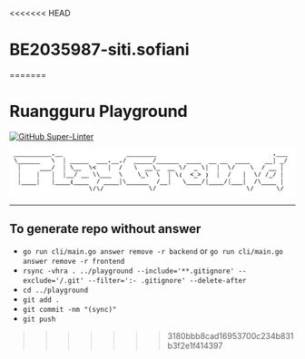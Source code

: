<<<<<<< HEAD
# BE2035987-siti.sofiani
=======
# Ruangguru Playground

[![GitHub Super-Linter](https://github.com/ruang-guru/playground/workflows/Lint%20Code%20Base/badge.svg)](https://github.com/marketplace/actions/super-linter)

![banner](banner.png)

---

## To generate repo without answer

- `go run cli/main.go answer remove -r backend` or `go run cli/main.go answer remove -r frontend`
- `rsync -vhra . ../playground --include='**.gitignore' --exclude='/.git' --filter=':- .gitignore' --delete-after`
- `cd ../playground`
- `git add .`
- `git commit -nm "(sync)"`
- `git push`
>>>>>>> 3180bbb8cad16953700c234b831b3f2e1f414397
